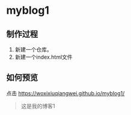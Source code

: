 # myblog1
## 制作过程
1. 新建一个仓库。
2. 新建一个index.html文件

## 如何预览

点击 https://woxixiuqiangwei.github.io/myblog1/

> 这是我的博客1
